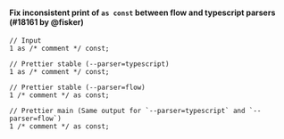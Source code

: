 #### Fix inconsistent print of `as const` between flow and typescript parsers (#18161 by @fisker)

<!-- prettier-ignore -->
```tsx
// Input
1 as /* comment */ const;

// Prettier stable (--parser=typescript)
1 as /* comment */ const;

// Prettier stable (--parser=flow)
1 /* comment */ as const;

// Prettier main (Same output for `--parser=typescript` and `--parser=flow`)
1 /* comment */ as const;
```
